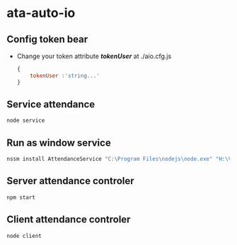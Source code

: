 # ata-auto-io

## Config token bear

- Change your token attribute ***tokenUser*** at ./aio.cfg.js

    ```js
    {
        tokenUser :'string...'
    }
    ```

## Service attendance

```js
node service
```

## Run as window service

```js
nssm install AttendanceService "C:\Program Files\nodejs\node.exe" "H:\VSCode\ata-auto-io\service.js"
```

## Server attendance controler

```js
npm start
```

## Client attendance controler

```js
node client
```
